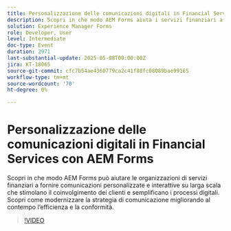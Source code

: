 ```yaml
---
title: Personalizzazione delle comunicazioni digitali in Financial Services con AEM Forms
description: Scopri in che modo AEM Forms aiuta i servizi finanziari a fornire comunicazioni personalizzate e scalabili che migliorano il coinvolgimento, l’efficienza e la conformità.
solution: Experience Manager Forms
role: Developer, User
level: Intermediate
doc-type: Event
duration: 2971
last-substantial-update: 2025-05-08T00:00:00Z
jira: KT-18065
source-git-commit: cfc7b54ae4360779ca2c41f88fc08089bae99165
workflow-type: tm+mt
source-wordcount: '70'
ht-degree: 0%

---
```



# Personalizzazione delle comunicazioni digitali in Financial Services con AEM Forms

Scopri in che modo AEM Forms può aiutare le organizzazioni di servizi finanziari a fornire comunicazioni personalizzate e interattive su larga scala che stimolano il coinvolgimento dei clienti e semplificano i processi digitali. Scopri come modernizzare la strategia di comunicazione migliorando al contempo l’efficienza e la conformità.

>[!VIDEO](https://video.tv.adobe.com/v/3458104/?learn=on&enablevpops)

